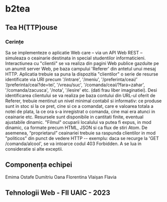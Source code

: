 # b2tea
## Tea H(TTP)ouse
### Cerințe
Sa se implementeze o aplicatie Web care – via un API Web REST – simuleaza o ceainarie destinata in special studentilor informaticieni. Interactiunea cu "clientii" se va realiza din pagini Web publice gazduite pe un anumit server Web, pe baza campului 'Referer' din antetul unui mesaj HTTP. Aplicatia trebuie sa puna la dispozitia "clientilor" o serie de resurse identificate via URI precum '/intrare', '/meniu', '/preferinta/ceai/’ ‘/preferinta/ceai?de=tei’, '/vreau/suc', '/comanda/ceai/?fara=zahar', '/comanda/zacusca', '/nota', '/iesire' etc. (dati frau liber imaginatiei). Desi identificarea clientului se va realiza pe baza contului din URL-ul oferit de Referer, trebuie mentinut un nivel minimal contabil si informativ: ce produse sunt in stoc si la ce pret, cine si ce a comandat, care e valoarea totala a notei de plata, la ce ora s-a inregistrat o comanda, cine mai era atunci in ceainarie etc. Resursele sunt disponibile in cantitati finite, eventual ajustabile dinamic. "Filmul" ocuparii localului va putea fi expus, in mod dinamic, ca formate precum HTML, JSON si ca flux de stiri Atom. De asemenea, “proprietarul” ceainariei trebuie sa raspunda clientilor in mod "politicos” din punct de vedere HTTP -- exemplu: daca se recurge la 'GET /comanda/alcool', se va intoarce codul 403 Forbidden. A se lua in consideratie si alte exceptii.

Componența echipei
-- 
Emima Ostafe
Dumitriu Oana Florentina
Vlaișan Flavia


Tehnologii Web - FII UAIC - 2023
---
